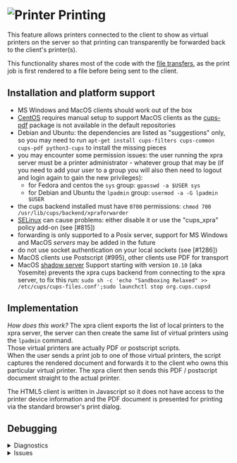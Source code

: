 # ![Printer](../images/icons/printer.png) Printing

This feature allows printers connected to the client to show as virtual printers on the server so that printing can transparently be forwarded back to the client's printer(s).

This functionality shares most of the code with the [file transfers](./FileTransfers.md), as the print job is first rendered to a file before being sent to the client.

## Installation and platform support
* MS Windows and MacOS clients should work out of the box
* [CentOS](https://www.centos.org/) requires manual setup to support MacOS clients as the [cups-pdf](http://www.cups-pdf.de/) package is not available in the default repositories
* Debian and Ubuntu: the dependencies are listed as "suggestions" only, so you may need to run `apt-get install cups-filters cups-common cups-pdf python3-cups` to install the missing pieces
* you may encounter some permission issues: the user running the xpra server must be a printer administrator - whatever group that may be (if you need to add your user to a group you will also then need to logout and login again to gain the new privileges):
    * for Fedora and centos the `sys` group: `gpasswd -a $USER sys`
    * for Debian and Ubuntu the `lpadmin` group: `usermod -a -G lpadmin $USER`
* the cups backend installed must have `0700` permissions: `chmod 700 /usr/lib/cups/backend/xpraforwarder`
* [SELinux](https://en.wikipedia.org/wiki/Security-Enhanced_Linux) can cause problems: either disable it or use the "cups_xpra" policy add-on (see [#815])
* forwarding is only supported to a Posix server, support for MS Windows and MacOS _servers_ may be added in the future
* do not use socket authentication on your local sockets (see [#1286])
* MacOS clients use Postscript (#995), other clients use PDF for transport
* MacOS [shadow server](./ShadowServer) Support starting with version `10.10` (aka Yosemite) prevents the xpra cups backend from connecting to the xpra server, to fix this run: `sudo sh -c 'echo "Sandboxing Relaxed" >> /etc/cups/cups-files.conf';sudo launchctl stop org.cups.cupsd`


## Implementation

_How does this work?_
The xpra client exports the list of local printers to the xpra server, the server can then create the same list of virtual printers using the `lpadmin` command.\
Those virtual printers are actually PDF or postscript scripts.\
When the user sends a print job to one of those virtual printers, the script captures the rendered document and forwards it to the client who owns this particular virtual printer.
The xpra client then sends this PDF / postscript document straight to the actual printer.

The HTML5 client is written in Javascript so it does not have access to the printer device information and the PDF document is presented for printing via the standard browser's print dialog.


## Debugging
<details>
  <summary>Diagnostics</summary>

* run the [printing.py](../../xpra/platform/printing.py) diagnostic script to see which printers are detected - this script is available as `Print.exe` on MS Windows and as `Xpra.app/Contents/Helpers/Print` on MacOS
* you can use the same script to print files, ie: `./xpra/platform/printing.py /path/to/yourfile.pdf`
* run the client and server with the `-d printing` debug flags (see [debug logging](./Logging))
* look for the cups backend messages in your system log (ie: with journald: `sudo journalctl -f -t xpraforwarder`)
* for debugging the cups server backend, run: `cupsctl --debug-logging`
</details>
<details>
  <summary>Issues</summary>

* better printer options handling and forwarding: #1344
* printing enhancements - cups backend status: #1228
* printing conflicts with socket authentication module 'env': #1286
* printer forwarding doesn't work with encryption or authentication : #964
* printer forwarding on ubuntu: #928
</details>
